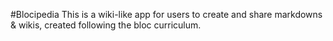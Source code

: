 #Blocipedia
This is a wiki-like app for users to create and share markdowns & wikis, created following the bloc curriculum.
